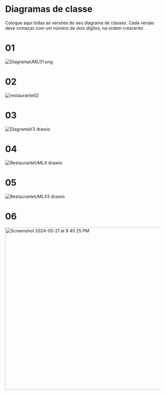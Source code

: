 # Diagramas de classe
Coloque aqui todas as versões do seu diagrama de classes. Cada versão deve começar com um número de dois dígitos, na ordem crescente.

# 01
![DiagramaUML01 png](https://github.com/DisciplinasProgramacao/lpm-projeto2024-1-grupo-do-careca/assets/74836024/b1aad85f-d945-4ee2-b4e5-8d12bfa0b6d5)

# 02
![restaurante02](https://github.com/DisciplinasProgramacao/lpm-projeto2024-1-grupo-do-careca/assets/74836024/b38bf95c-932a-42ff-b280-d05c150a6c73)

# 03
![DiagramaV3 drawio](https://github.com/DisciplinasProgramacao/lpm-projeto2024-1-grupo-do-careca/assets/72320508/a6f21933-2d68-4601-b716-3db299b8735c)

# 04

![RestauranteUMLX drawio](https://github.com/DisciplinasProgramacao/lpm-projeto2024-1-grupo-do-careca/assets/74836024/ef8013ae-c52d-4e4e-88de-4516fbe71f15)

# 05

 ![RestauranteUMLX3 drawio](https://github.com/DisciplinasProgramacao/lpm-projeto2024-1-grupo-do-careca/assets/72320508/e1d98d2f-1565-4a1c-b9cd-f5eb24521fa7)


# 06
<img width="525" alt="Screenshot 2024-05-21 at 9 45 25 PM" src="https://github.com/DisciplinasProgramacao/lpm-projeto2024-1-grupo-do-careca/assets/72320508/da0fdd29-57af-4ffb-8bb1-c0e676766418">
